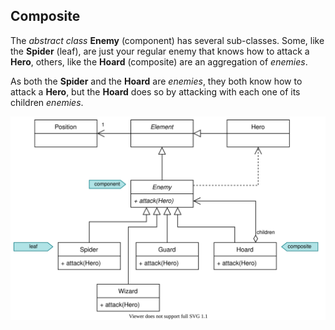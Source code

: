 ## Composite

The *abstract class* **Enemy** (component) has several sub-classes. Some, like the **Spider** (leaf),
are just your regular enemy that knows how to attack a **Hero**, others, like the **Hoard** (composite) are an aggregation of *enemies*.

As both the **Spider** and the **Hoard** are *enemies*, they both know how to attack a **Hero**, but the **Hoard** does so by attacking with each one of its children *enemies*.

![Composite UML diagram](/images/uml/composite.svg)


